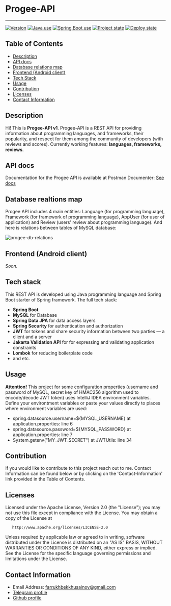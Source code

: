 # Progee-API

---

<a href="https://img.shields.io/badge/Version-0.0.1-informational"><img alt="Version" src="https://img.shields.io/badge/Version-0.0.1-informational"></a> <a href="https://img.shields.io/badge/Java-100%25-red"><img alt="Java use" src="https://img.shields.io/badge/Java-100%25-red"></a> <a href="https://img.shields.io/badge/Used-Spring%20Boot-success"><img alt="Spring Boot use" src="https://img.shields.io/badge/Used-Spring%20Boot-success"></a> <a href="https://img.shields.io/badge/State-release--candidate-yellow"><img alt="Project state" src="https://img.shields.io/badge/State-release--candidate-yellow"></a> <a href="https://img.shields.io/badge/Deploy-not--deployed-critical"><img alt="Deploy state" src="https://img.shields.io/badge/Deploy-not--deployed-critical"></a>


## Table of Contents

- [Description](#description)
- [API docs](#api-docs)
- [Database relations map](#database-relations-map)
- [Frontend (Android client)](#frontend-(android-client))
- [Tech Stack](#tech-stack)
- [Usage](#usage)
- [Contribution](#contribution)
- [Licenses](#licenses)
- [Contact Information](#contactin-formation)

## Description

Hi! This is **Progee-API v1**. 
Progee-API is a REST API for providing information about programming languages, and frameworks, their popularity, and respect for them among the community of developers (with reviews and scores). 
Currently working features: **languages, frameworks, reviews**.

## API docs

Documentation for the Progee API is available at Postman Documenter: [See docs](https://documenter.getpostman.com/view/14256972/UzBgwAPQ)

## Database realtions map

Progee API includes 4 main entities: Language (for programming language), Framework (for framework of programming language), AppUser (for user of application) and Review (users' review about programming language).
And here is relations between tables of MySQL database:

![progee-db-relations](https://user-images.githubusercontent.com/68108113/173758913-519f58af-5285-4658-953c-0a658963c909.png)

## Frontend (Android client)

_Soon._

## Tech stack

This REST API is developed using Java programming language and Spring Boot starter of Spring framework. The full tech stack:

  - **Spring Boot**
  - **MySQL** for Database
  - **Spring Data JPA** for data access layers
  - **Spring Security** for authentication and authorization
  - **JWT** for tokens and share security information between two parties — a client and a server
  - **Jakarta Validation API** for for expressing and validating application constraints
  - **Lombok** for reducing boilerplate code
  - and etc.

## Usage

**Attention!** This project for some configuration properties (username and password of MySQL, secret key of HMAC256 algorithm used to encode/decode JWT token) uses IntelliJ IDEA environment variables. Define your environtment variables or paste your values directly to places where environment variables are used:

- spring.datasource.username=${MYSQL_USERNAME} at application.properties: line 6
- spring.datasource.password=${MYSQL_PASSWORD} at application.properties: line 7
- System.getenv("MY_JWT_SECRET") at JWTUtils: line 34

## Contribution

If you would like to contribute to this project reach out to me. Contact Information can be found below or by clicking on the 'Contact-Information' link provided in the Table of Contents.

## Licenses

Licensed under the Apache License, Version 2.0 (the "License");
   you may not use this file except in compliance with the License.
   You may obtain a copy of the License at

       http://www.apache.org/licenses/LICENSE-2.0

   Unless required by applicable law or agreed to in writing, software
   distributed under the License is distributed on an "AS IS" BASIS,
   WITHOUT WARRANTIES OR CONDITIONS OF ANY KIND, either express or implied.
   See the License for the specific language governing permissions and
   limitations under the License.
   
## Contact Information

- Email Address: farrukhbekkhusainov@gmail.com
- [Telegram profile](https://t.me/farruxxusainov)
- [Github profile](https://github.com/KhusaiovFarrukh)
